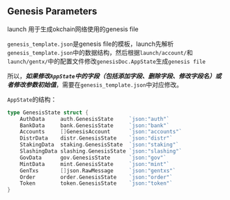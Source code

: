 ## Genesis Parameters

launch 用于生成okchain网络使用的genesis file

`genesis_template.json`是genesis file的模板，launch先解析`genesis_template.json`中的数据结构，然后根据`launch/account/`和`launch/gentx/`中的配置文件修改`genesisDoc.AppState`生成`genesis file`

所以，***如果修改`AppState`中的字段（包括添加字段、删除字段、修改字段名）或者修改参数初始值***，需要在`genesis_template.json`中对应修改。

`AppState`的结构：
```go
type GenesisState struct {
	AuthData     auth.GenesisState     `json:"auth"`
	BankData     bank.GenesisState     `json:"bank"`
	Accounts     []GenesisAccount      `json:"accounts"`
	DistrData    distr.GenesisState    `json:"distr"`
	StakingData  staking.GenesisState  `json:"staking"`
	SlashingData slashing.GenesisState `json:"slashing"`
	GovData      gov.GenesisState      `json:"gov"`
	MintData     mint.GenesisState     `json:"mint"`
	GenTxs       []json.RawMessage     `json:"gentxs"`
	Order        order.GenesisState    `json:"order"`
	Token        token.GenesisState    `json:"token"`
}
```
